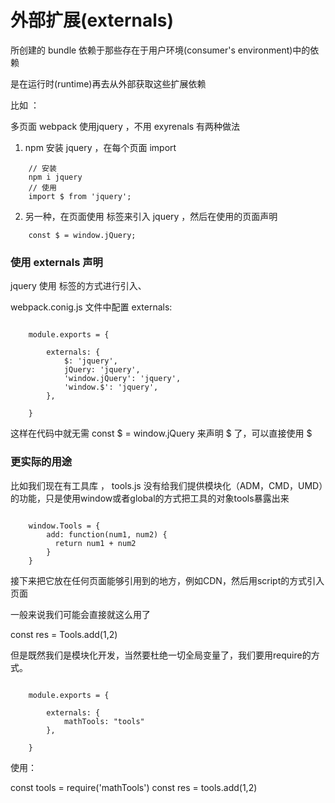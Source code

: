 

# 外部扩展(externals)

所创建的 bundle 依赖于那些存在于用户环境(consumer's environment)中的依赖

是在运行时(runtime)再去从外部获取这些扩展依赖

比如 ：

多页面 webpack 使用jquery ，不用 exyrenals 有两种做法

1. npm 安装 jquery ，在每个页面 import

```
	// 安装
	npm i jquery
	// 使用
	import $ from 'jquery';

```

2. 另一种，在页面使用 <script src="xx"></script> 标签来引入 jquery ，然后在使用的页面声明

```
	const $ = window.jQuery;

```


### 使用 externals 声明 

jquery 使用 <script src="https://cdn.bootcss.com/jquery/1.12.4/jquery.min.js"></script> 标签的方式进行引入、

webpack.conig.js 文件中配置 externals:
```

	module.exports = {

	    externals: {
	        $: 'jquery',
	        jQuery: 'jquery',
	        'window.jQuery': 'jquery',
	        'window.$': 'jquery',
	    },

	}
```


这样在代码中就无需 const $ = window.jQuery 来声明 $ 了，可以直接使用 $



### 更实际的用途

比如我们现在有工具库 ， tools.js  没有给我们提供模块化（ADM，CMD，UMD）的功能，只是使用window或者global的方式把工具的对象tools暴露出来

```

	window.Tools = {
	    add: function(num1, num2) {
	      return num1 + num2
	    }
  	}
```

接下来把它放在任何页面能够引用到的地方，例如CDN，然后用script的方式引入页面


<script src="http://xxx/tools.min.js"></script>

一般来说我们可能会直接就这么用了

const res = Tools.add(1,2)

但是既然我们是模块化开发，当然要杜绝一切全局变量了，我们要用require的方式。

```

	module.exports = {

	    externals: {
			mathTools: "tools"
	    },

	}

```
使用：

const tools = require('mathTools')
const res = tools.add(1,2)

